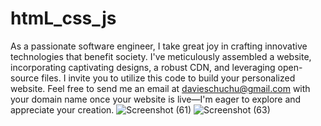 # htmL_css_js
As a passionate software engineer, I take great joy in crafting innovative technologies that benefit society. I've meticulously assembled a website, incorporating captivating designs, a robust CDN, and leveraging open-source files. I invite you to utilize this code to build your personalized website. Feel free to send me an email at davieschuchu@gmail.com with your domain name once your website is live—I'm eager to explore and appreciate your creation.
![Screenshot (61)](https://github.com/ChuchuCoding/htmL_css_js/assets/144307402/8494d0de-d4b1-4e7f-9d9c-3f9573fc2a14)
![Screenshot (63)](https://github.com/ChuchuCoding/htmL_css_js/assets/144307402/f04e7bbb-37ed-40e8-adf0-ce54a4d0efc6)
